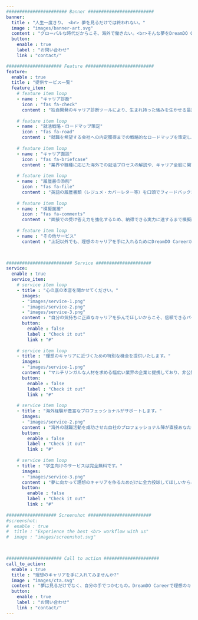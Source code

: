 ```yaml
---
####################### Banner #########################
banner:
  title : "人生一度きり。 <br> 夢を見るだけでは終われない。"
  image : "images/banner-art.svg"
  content : "グローバルな時代だからこそ、海外で働きたい。<br>そんな夢をDreamDO Careerは応援いたします。"
  button:
    enable : true
    label : "お問い合わせ"
    link : "contact/"

##################### Feature ##########################
feature:
  enable : true
  title : "提供サービス一覧"
  feature_item:
    # feature item loop
    - name : "キャリア診断"
      icon : "fas fa-check"
      content : "独自開発のキャリア診断ツールにより、生まれ持った強みを生かせる最適な職業・キャリアパスをご提案いたします。"
      
    # feature item loop
    - name : "就活戦略・ロードマップ策定"
      icon : "fas fa-road"
      content : "就職を希望する会社への内定獲得までの戦略的なロードマップを策定し、直近および中長期的に取り組むべきことを明確にいたします。"
      
    # feature item loop
    - name : "キャリア面談"
      icon : "fas fa-briefcase"
      content : "業界や職種に応じた海外での就活プロセスの解説や、キャリア全般に関するご質問にお答えするためにオンラインの個人面談を実施いたします。"
      
    # feature item loop
    - name : "履歴書の添削"
      icon : "fas fa-file"
      content : "英語の履歴書類（レジュメ・カバーレター等）を口頭でフィードバックまたは文面にて添削いたします。"
      
    # feature item loop
    - name : "模擬面接"
      icon : "fas fa-comments"
      content : "面接での受け答え力を強化するため、納得できる実力に達するまで模擬面接を実施いたします。"
      
    # feature item loop
    - name : "その他サービス"
      content : "上記以外でも、理想のキャリアを手に入れるためにDreamDO Careerがお手伝いできることがあれば、ご要望ベースでお応えいたします。"
      


######################### Service #####################
service:
  enable : true
  service_item:
    # service item loop
    - title : "心の底の本音を聞かせてください。"
      images:
      - "images/service-1.png"
      - "images/service-2.png"
      - "images/service-3.png"
      content : "自分の気持ちに正直なキャリアを歩んでほしいからこそ、信頼できるパートナーでありたい。完全個別指導によって、あなたの夢を応援いたします。"
      button:
        enable : false
        label : "Check it out"
        link : "#"
        
    # service item loop
    - title : "理想のキャリアに近づくための特別な機会を提供いたします。"
      images:
      - "images/service-1.png"
      content : "マルチリンガルな人材を求める幅広い業界の企業と提携しており、非公開の特別なオファーをご用意しております。理想のキャリア構築のため、ご活用ください。"
      button:
        enable : false
        label : "Check it out"
        link : "#"
        
    # service item loop
    - title : "海外経験が豊富なプロフェッショナルがサポートします。"
      images:
      - "images/service-2.png"
      content : "海外の就職活動を成功させた自社のプロフェッショナル陣が直接あなたをサポートいたします。自身の経験に基づいているからこそ、アドバイスが的確です。"
      button:
        enable : false
        label : "Check it out"
        link : "#"
        
    # service item loop
    - title : "学生向けのサービスは完全無料です。"
      images:
      - "images/service-3.png"
      content : "夢に向かって理想のキャリアを作るためだけに全力投球してほしいからこそ、費用の心配は一切かけたくないのがDreamDO Careerの考えです。"
      button:
        enable : false
        label : "Check it out"
        link : "#"
        
################### Screenshot ########################
#screenshot:
#  enable : true
#  title : "Experience the best <br> workflow with us"
#  image : "images/screenshot.svg"

  

##################### Call to action #####################
call_to_action:
  enable : true
  title : "理想のキャリアを手に入れてみませんか?"
  image : "images/cta.svg"
  content : "夢は見るだけでなく、自分の手でつかむもの。DreamDO Careerで理想のキャリアを手に入れましょう。"
  button:
    enable : true
    label : "お問い合わせ"
    link : "contact/"
---
```


